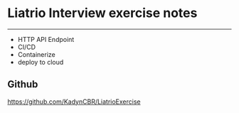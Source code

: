 # Liatrio Interview exercise notes

---

- HTTP API Endpoint
- CI/CD
- Containerize
- deploy to cloud


## Github
https://github.com/KadynCBR/LiatrioExercise

